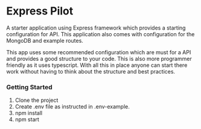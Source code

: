 # Express Pilot
A starter application using Express framework which provides a starting configuration for API. This application also comes with configuration for the MongoDB and example routes.

This app uses some recommended configuration which are must for a API and provides a good structure to your code. This is also more programmer friendly as it uses typescript. With all this in place anyone can start there work without having to think about the structure and best practices.


<h3>Getting Started</h3>
<ol>
  <li>Clone the project</li>
  <li>Create .env file as instructed in .env-example.</li>
  <li>npm install</li>
  <li>npm start</li>
</ol>


 
  
